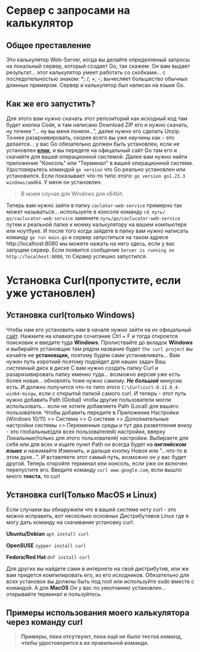 # Сервер с запросами на калькулятор
## Общее преставление
Это калькулятор Web-Server, когда вы делайте определленый запросы на локальный сервер, который создает Go, так скажем.
Он вам выдает результат... этот калькулятор умеет работать со скобками... с последотельностью знаком: *; /; +; -; вычесляет большество обычных длинных примером. Сервер и калькулятор был написан на языке Go.

## Как же его запустить?
Для этого вам нужно скачать этот репозиторий как исходный код там будет кнопка Codе, и там написано Download ZIP его и нужно скачать, ну точнее "... ну вы меня поняли...", далее нужно его сделать Unzip. Точнее разархивировать, скорее всего вы уже научины как - это делается... у вас Go обязательно должен быть установлен, если не установлен **[клик](https://go.dev/dl/)**, и вы передете на офицальный сайт Go там его и скачайте для вашей операционной системой.
Далее вам нужно найти приложение "Консоль" или "Терминал" в вашей операционной системе. Удостоверьтесь командой `go version` что Go реально установлен или установился. Если показывает что-то типо этого:
`go version go1.23.3 windows/amd64`. У меня он установлен.
> В моем случае для Windows для x64bit.

Теперь вам нужно зайти в папку `caclator-web-service` примерно так может называться... используете в консоле команду `cd путь/до/caclucator-web-service` замените `путь/до/caclucator-web-service` путем к реальной папке к моему калькулятору на вашем компьютере или ноутбуке.
И после того когда зайдете в папку вам нужно написать команду `go run main.go` и сервер запуститься на таком адресе http://localhost:8080 мы можете нажать на него здесь, если у вас запущем сервер. Если появится сообщение `Server is running on http://localhost:8080`, то Сервер успешно запустился.
# Установка Curl(пропустите, если уже установлен)
## Установка curl(только Windows)
Чтобы нам его установить нам в начале нужно зайти на их офицальный [сайт](https://curl.se/download.html). Нажмите на клавиатуре сочитание Ctrl + F и тогда откроется поисковик и введите туда **Windows**. Пролиствайте до вкладок **Windows** и выбирайте установщик там рядом название будет `the curl project` вы качайте не **установщик,** поэтому будем сами устанавливать... Вам нужен путь короткий поэтому подойдет для наших задач Ваш системный диск в диске С вам нужно создать папку Curl и разарихивировать папку именно туда... возможно версия уже есть более новая... обновлять тоже нужно самому. __*Не большой*__ минусик есть. И должно получится что-то типо этого `C:\Curl\curl-8.11.0_4-win64-mingw`, если с открытой папкой самого curl. И теперь - этот путь нужно добавить Path (Global) чтобы другие пользователи могли использовать... если не хотите добавляете Path (Local) для вашего пользователя. Чтобы добавить передите в Приложение Настройки (Windows 10/11) >> Система >> О системе >> Дополнительные настройки системы >> Переменные среды и тут два разветления внизу - это глобальные(для всех пользователей) настройки, вверху Локальные(только для этого пользователя) настройки. Выбираете для себя или для всех и ищите пункт Path он всегда будет на __*английском языке*__ и нажимайте Изменить, и дальше кнопку Новое или "...что-то в этом духе...". И вставляете этот самый путь, *возможно* он у вас будет другой. Теперь откройте терминал или консоль, если уже он включен перепустите его. Введите команду `curl www.google.com`, если вышло много **текста**, то curl
## Установка curl(Только MacOS и Linux)
Если случаем вы обнаружили что в вашей системе нету curl - это можно исправить, вот несколько основных Дистрибутивов Linux где я могу дать команду на скачивание установку curl:

  **Ubuntu/Debian**
  `apt install curl`
  
  **OpenSUSE**
  `zypper install curl`
  
  **Fedora/Red Hat**
  `dnf install curl`
  
Для других вы найдете сами в интернете на свой дистрибутив, или же вам придется компилировать его, из его исходников. Обязательно для всех установок вы должны быть под root или используйте sudo вместе с командой.
А для **MacOS**
Он у вас по умолчанию установлен... открывайте терминал и пользуйтесь.
## Примеры использования моего калькулятора через команду curl
> **Примеры, пока отсутвуют, пока ещё не было тестов команд, чтобы удостоверится в их правильной команде.**
